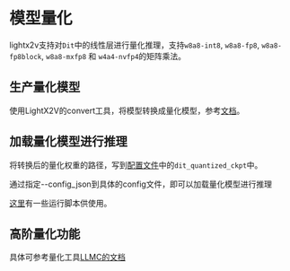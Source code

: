 # 模型量化

lightx2v支持对`Dit`中的线性层进行量化推理，支持`w8a8-int8`, `w8a8-fp8`, `w8a8-fp8block`, `w8a8-mxfp8` 和 `w4a4-nvfp4`的矩阵乘法。


## 生产量化模型

使用LightX2V的convert工具，将模型转换成量化模型，参考[文档](https://github.com/ModelTC/lightx2v/tree/main/tools/convert/readme_zh.md)。

## 加载量化模型进行推理

将转换后的量化权重的路径，写到[配置文件](https://github.com/ModelTC/lightx2v/blob/main/configs/quantization)中的`dit_quantized_ckpt`中。

通过指定--config_json到具体的config文件，即可以加载量化模型进行推理

[这里](https://github.com/ModelTC/lightx2v/tree/main/scripts/quantization)有一些运行脚本供使用。

## 高阶量化功能

具体可参考量化工具[LLMC的文档](https://github.com/ModelTC/llmc/blob/main/docs/zh_cn/source/backend/lightx2v.md)
